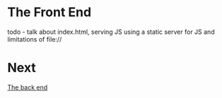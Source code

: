 # The Front End

todo - talk about index.html, serving JS using a static server for JS and limitations of file://

# Next

[The back end](../backend/README.md)